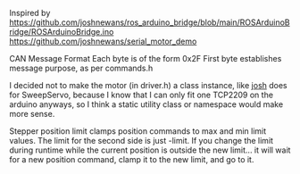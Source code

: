 Inspired by
https://github.com/joshnewans/ros_arduino_bridge/blob/main/ROSArduinoBridge/ROSArduinoBridge.ino
https://github.com/joshnewans/serial_motor_demo

CAN Message Format
Each byte is of the form 0x2F
First byte establishes message purpose, as per commands.h

I decided not to make the motor (in driver.h) a class instance, like [josh](https://github.com/joshnewans/ros_arduino_bridge/blob/210a12273b23e4bb51f639906eadc59b31ba8888/ROSArduinoBridge/servos.h#L4) does for SweepServo,
because I know that I can only fit one TCP2209 on the arduino anyways, so I think a static utility class or namespace would make more sense.

Stepper position limit clamps position commands to max and min limit values. The limit for the second side is just -limit.
If you change the limit during runtime while the current position is outside the new limit... it will wait for a new position command, clamp it to the new limit, and go to it.